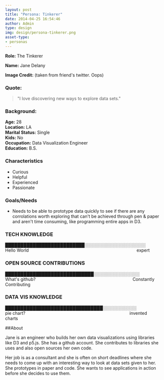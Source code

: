 ```yaml
---
layout: post
title: "Persona: Tinkerer"
date: 2014-04-25 16:54:46
author: Admin
type: design
img: design/persona-tinkerer.png
asset-type:
- personas
---
```


**Role:** The Tinkerer

**Name:** Jane Delany

**Image Credit:**
(taken from friend's twitter. Oops)

### Quote:

> "I love discovering new ways to explore data sets."

<!--more-->

### Background:
**Age:** 28<br>
**Location:** LA<br>
**Marital Status:** Single<br>
**Kids:** No<br>
**Occupation:** Data Visualization Engineer<br>
**Education:** B.S.

### Characteristics
* Curious
* Helpful
* Experienced
* Passionate

### Goals/Needs

* Needs to be able to prototype data quickly to see if there are any corrolations worth exploring that can't be achieved through pen & paper and aren't time consuming, like programming entire apps in D3.


### TECH KNOWLEDGE
██████████████████████████░░░░░░░░░░░░░░░░░░░░<br>
Hello World                                                                                         expert

### OPEN SOURCE CONTRIBUTIONS
█████████████████████████████░░░░░░░░░░░░░░░<br>
What's github?                                                                                Constantly Contributing

### DATA VIS KNOWLEDGE
████████████████████████████████░░░░░░░░░░░<br>
pie chart?                                                                                      invented charts


##About

Jane is an engineer who builds her own data visualizations using libraries like D3 and p5.js.  She has a github account. She contributes to libraries she uses and also open sources her own code.

Her job is as a consultant and she is often on short deadlines where she needs to come up with an interesting way to look at data sets given to her.  She prototypes in paper and code.  She wants to see applications in action before she decides to use them.




